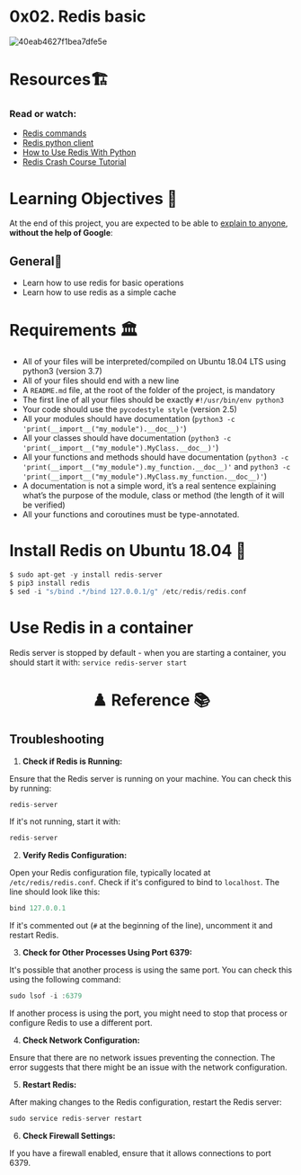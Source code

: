 # 0x02. Redis basic

![40eab4627f1bea7dfe5e](https://github.com/elyse502/alx-backend-storage/assets/125453474/050b93c8-02e7-4122-9291-6a1edff20fda)

# Resources🏗️
### Read or watch:
* [Redis commands](https://redis.io/commands/)
* [Redis python client](https://redis-py.readthedocs.io/en/stable/)
* [How to Use Redis With Python](https://realpython.com/python-redis/)
* [Redis Crash Course Tutorial](https://www.youtube.com/watch?v=Hbt56gFj998)

# Learning Objectives 📖
At the end of this project, you are expected to be able to [explain to anyone](https://fs.blog/feynman-learning-technique/), **without the help of Google**:
## General🧵
* Learn how to use redis for basic operations
* Learn how to use redis as a simple cache

# Requirements 🏛️
* All of your files will be interpreted/compiled on Ubuntu 18.04 LTS using python3 (version 3.7)
* All of your files should end with a new line
* A `README.md` file, at the root of the folder of the project, is mandatory
* The first line of all your files should be exactly `#!/usr/bin/env python3`
* Your code should use the `pycodestyle style` (version 2.5)
* All your modules should have documentation (`python3 -c 'print(__import__("my_module").__doc__)'`)
* All your classes should have documentation (`python3 -c 'print(__import__("my_module").MyClass.__doc__)'`)
* All your functions and methods should have documentation (`python3 -c 'print(__import__("my_module").my_function.__doc__)'` and `python3 -c 'print(__import__("my_module").MyClass.my_function.__doc__)'`)
* A documentation is not a simple word, it’s a real sentence explaining what’s the purpose of the module, class or method (the length of it will be verified)
* All your functions and coroutines must be type-annotated.

# Install Redis on Ubuntu 18.04 💼
```groovy
$ sudo apt-get -y install redis-server
$ pip3 install redis
$ sed -i "s/bind .*/bind 127.0.0.1/g" /etc/redis/redis.conf
```

# Use Redis in a container
Redis server is stopped by default - when you are starting a container, you should start it with: `service redis-server start`













<div align="center">
    
# ♟️ Reference 📚

</div>

## Troubleshooting
1. **Check if Redis is Running:**

Ensure that the Redis server is running on your machine. You can check this by running:

```groovy
redis-server
```
If it's not running, start it with:

```groovy
redis-server
```

2. **Verify Redis Configuration:**

Open your Redis configuration file, typically located at `/etc/redis/redis.conf`. Check if it's configured to bind to `localhost`. The line should look like this:

```groovy
bind 127.0.0.1
```
If it's commented out (`#` at the beginning of the line), uncomment it and restart Redis.

3. **Check for Other Processes Using Port 6379:**

It's possible that another process is using the same port. You can check this using the following command:

```groovy
sudo lsof -i :6379
```
If another process is using the port, you might need to stop that process or configure Redis to use a different port.

4. **Check Network Configuration:**

Ensure that there are no network issues preventing the connection. The error suggests that there might be an issue with the network configuration.

5. **Restart Redis:**

After making changes to the Redis configuration, restart the Redis server:

```groovy
sudo service redis-server restart
```
6. **Check Firewall Settings:**

If you have a firewall enabled, ensure that it allows connections to port 6379.








